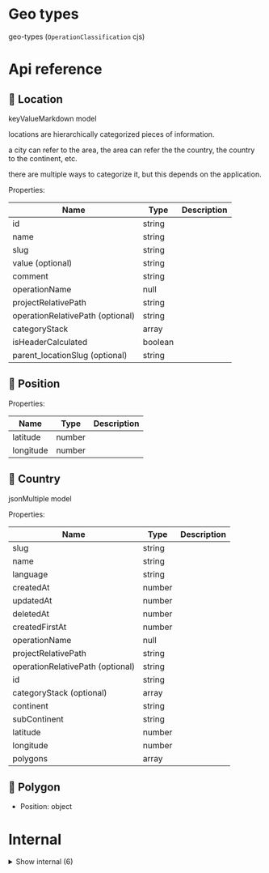 # Geo types

geo-types (`OperationClassification` cjs)



# Api reference

## 🔸 Location

keyValueMarkdown model



locations are hierarchically categorized pieces of information.

a city can refer to the area, the area can refer the the country, the country to the continent, etc.

there are multiple ways to categorize it, but this depends on the application.





Properties: 

 | Name | Type | Description |
|---|---|---|
| id  | string |  |
| name  | string |  |
| slug  | string |  |
| value (optional) | string |  |
| comment  | string |  |
| operationName  | null |  |
| projectRelativePath  | string |  |
| operationRelativePath (optional) | string |  |
| categoryStack  | array |  |
| isHeaderCalculated  | boolean |  |
| parent_locationSlug (optional) | string |  |



## 🔹 Position

Properties: 

 | Name | Type | Description |
|---|---|---|
| latitude  | number |  |
| longitude  | number |  |



## 🔸 Country

jsonMultiple model









Properties: 

 | Name | Type | Description |
|---|---|---|
| slug  | string |  |
| name  | string |  |
| language  | string |  |
| createdAt  | number |  |
| updatedAt  | number |  |
| deletedAt  | number |  |
| createdFirstAt  | number |  |
| operationName  | null |  |
| projectRelativePath  | string |  |
| operationRelativePath (optional) | string |  |
| id  | string |  |
| categoryStack (optional) | array |  |
| continent  | string |  |
| subContinent  | string |  |
| latitude  | number |  |
| longitude  | number |  |
| polygons  | array |  |



## 🔹 Polygon

- Position: object





# Internal

<details><summary>Show internal (6)</summary>
    
  # 🔸 Address

jsonMultiple model



The old location interface I made up had multiple references, but I don't think this is needed. We can simply use the category interface


export interface Location extends SlugModelType {
continent_locationSlug: Slug;
country_locationSlug?: Slug;
regionProvinceState_locationSlug?: Slug;
city_locationSlug?: Slug;
}





Properties: 

 | Name | Type | Description |
|---|---|---|
| slug  | string |  |
| name  | string |  |
| language  | string |  |
| createdAt  | number |  |
| updatedAt  | number |  |
| deletedAt  | number |  |
| createdFirstAt  | number |  |
| operationName  | null |  |
| projectRelativePath  | string |  |
| operationRelativePath (optional) | string |  |
| id  | string |  |
| categoryStack (optional) | array |  |
| locationSlug  | string |  |
| postalCode  | string |  |
| street  | string |  |
| houseNumber  | string |  |
| area (optional) | object |  |
| description (optional) | string |  |



## 🔸 Area

jsonMultiple model



in the UI this should be a special input type, where you can draw a polygon or circles on the map and the center will be calculated





Properties: 

 | Name | Type | Description |
|---|---|---|
| slug  | string |  |
| name  | string |  |
| language  | string |  |
| createdAt  | number |  |
| updatedAt  | number |  |
| deletedAt  | number |  |
| createdFirstAt  | number |  |
| operationName  | null |  |
| projectRelativePath  | string |  |
| operationRelativePath (optional) | string |  |
| id  | string |  |
| categoryStack (optional) | array |  |
| polygon (optional) | array |  |
| circles (optional) | array |  |
| center (optional) | object |  |



## 🔹 Circle

Properties: 

 | Name | Type | Description |
|---|---|---|
| diameterMeters  | number |  |
| position  | object |  |



## 🔸 City

jsonMultiple model









Properties: 

 | Name | Type | Description |
|---|---|---|
| slug  | string |  |
| name  | string |  |
| language  | string |  |
| createdAt  | number |  |
| updatedAt  | number |  |
| deletedAt  | number |  |
| createdFirstAt  | number |  |
| operationName  | null |  |
| projectRelativePath  | string |  |
| operationRelativePath (optional) | string |  |
| id  | string |  |
| categoryStack (optional) | array |  |
| latitude  | number |  |
| longitude  | number |  |
| population  | number |  |
| countrySlug  | string |  |



## 🔹 DistantObject

Properties: 

 | Name | Type | Description |
|---|---|---|
| type  | string |  |
| position  | object |  |



## 🔹 SpacePosition

IDK HOW TO DO DIS :(






  </details>


